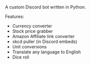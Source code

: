 A custom Discord bot written in Python. 

Features:
- Currency converter 
- Stock price grabber
- Amazon Affiliate link converter
- xkcd puller (in Discord embeds)
- Unit conversions
- Translate any language to English
- Dice roll

